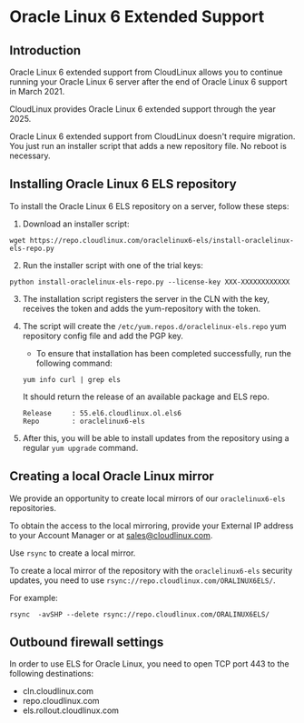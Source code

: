 # Oracle Linux 6 Extended Support

## Introduction

Oracle Linux 6 extended support from CloudLinux allows you to continue running your Oracle Linux 6 server after the end of Oracle Linux 6 support in March 2021.

CloudLinux provides Oracle Linux 6 extended support through the year 2025.

Oracle Linux 6 extended support from CloudLinux doesn't require migration. You just run an installer script that adds a new repository file. No reboot is necessary.


## Installing Oracle Linux 6 ELS repository

To install the Oracle Linux 6 ELS repository on a server, follow these steps:

1. Download an installer script:

```
wget https://repo.cloudlinux.com/oraclelinux6-els/install-oraclelinux-els-repo.py
```

2. Run the installer script with one of the trial keys:

```
python install-oraclelinux-els-repo.py --license-key XXX-XXXXXXXXXXXX
```

3. The installation script registers the server in the CLN with the key, receives the token and adds the yum-repository with the  token.
4. The script will create the `/etc/yum.repos.d/oraclelinux-els.repo` yum repository config file and add the PGP key.

   * To ensure that installation has been completed successfully, run the following command:

    ```
    yum info curl | grep els
    ```
    It should return the release of an available package and ELS repo.
    
    ```
    Release     : 55.el6.cloudlinux.ol.els6
    Repo        : oraclelinux6-els
    ```

5. After this, you will be able to install updates from the repository using a regular `yum upgrade` command.


## Creating a local Oracle Linux mirror

We provide an opportunity to create local mirrors of our `oraclelinux6-els` repositories.

To obtain the access to the local mirroring, provide your External IP address to your Account Manager or at [sales@cloudlinux.com](mailto:sales@cloudlinux.com).

Use `rsync` to create a local mirror.

To create a local mirror of the repository with the `oraclelinux6-els` security updates, you need to use `rsync://repo.cloudlinux.com/ORALINUX6ELS/`.

For example:

```
rsync  -avSHP --delete rsync://repo.cloudlinux.com/ORALINUX6ELS/
```

## Outbound firewall settings


In order to use ELS for Oracle Linux, you need to open TCP port 443 to the following destinations:

* cln.cloudlinux.com
* repo.cloudlinux.com
* els.rollout.cloudlinux.com
